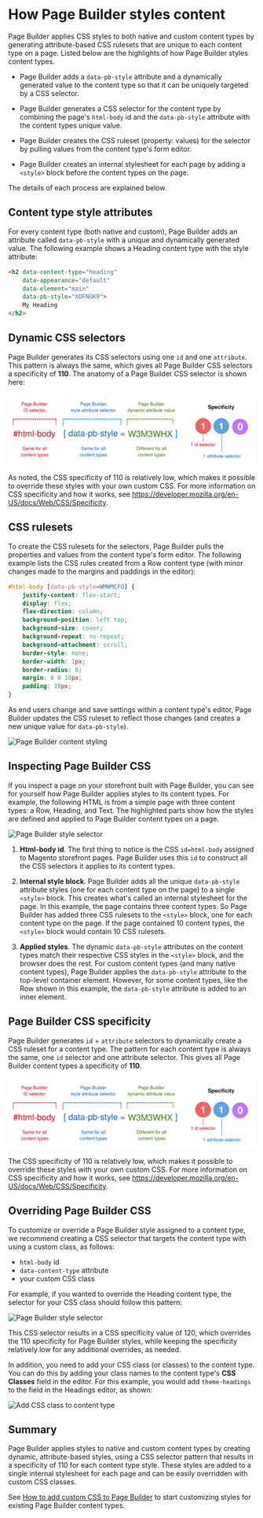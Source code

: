 # How Page Builder styles content

Page Builder applies CSS styles to both native and custom content types by generating attribute-based CSS rulesets that are unique to each content type on a page. Listed below are the highlights of how Page Builder styles content types.

-  Page Builder adds a `data-pb-style` attribute and a dynamically generated value to the content type so that it can be uniquely targeted by a CSS selector.

-  Page Builder generates a CSS selector for the content type by combining the page's `html-body` id and the `data-pb-style` attribute with the content types unique value.

-  Page Builder creates the CSS ruleset (property: values) for the selector by pulling values from the content type's form editor.

-  Page Builder creates an internal stylesheet for each page by adding a `<style>` block before the content types on the page.

The details of each process are explained below.

## Content type style attributes

For every content type (both native and custom), Page Builder adds an attribute called `data-pb-style` with a unique and dynamically generated value. The following example shows a Heading content type with the style attribute:

```html
<h2 data-content-type="heading"
    data-appearance="default"
    data-element="main"
    data-pb-style="XDFNGK9">
    My Heading
</h2>
```

## Dynamic CSS selectors

Page Builder generates its CSS selectors using one `id` and one `attribute`. This pattern is always the same, which gives all Page Builder CSS selectors a specificity of **110**. The anatomy of a Page Builder CSS selector is shown here:

![Page Builder style selector](../images/pagebuilder-style-selector.svg)

As noted, the CSS specificity of 110 is relatively low, which makes it possible to override these styles with your own custom CSS. For more information on CSS specificity and how it works, see https://developer.mozilla.org/en-US/docs/Web/CSS/Specificity.

## CSS rulesets

To create the CSS rulesets for the selectors, Page Builder pulls the properties and values from the content type's form editor. The following example lists the CSS rules created from a Row content type (with minor changes made to the margins and paddings in the editor):

```css
#html-body [data-pb-style=WMWMCFQ] {
    justify-content: flex-start;
    display: flex;
    flex-direction: column;
    background-position: left top;
    background-size: cover;
    background-repeat: no-repeat;
    background-attachment: scroll;
    border-style: none;
    border-width: 1px;
    border-radius: 0;
    margin: 0 0 10px;
    padding: 10px;
}
````

As end users change and save settings within a content type's editor, Page Builder updates the CSS ruleset to reflect those changes (and creates a new unique value for `data-pb-style`).

![Page Builder content styling](../images/how-pagebuilder-styles-content.svg)

## Inspecting Page Builder CSS

If you inspect a page on your storefront built with Page Builder, you can see for yourself how Page Builder applies styles to its content types. For example, the following HTML is from a simple page with three content types: a Row, Heading, and Text. The highlighted parts show how the styles are defined and applied to Page Builder content types on a page.

![Page Builder style selector](../images/pagebuilder-inspect-styling.png)

1. **Html-body id**. The first thing to notice is the CSS `id=html-body` assigned to Magento storefront pages. Page Builder uses this `id` to construct all the CSS selectors it applies to its content types.

2. **Internal style block**. Page Builder adds all the unique `data-pb-style` attribute styles (one for each content type on the page) to a single `<style>` block. This creates what's called an internal stylesheet for the page. In this example, the page contains three content types. So Page Builder has added three CSS rulesets to the `<style>` block, one for each content type on the page. If the page contained 10 content types, the `<style>` block would contain 10 CSS rulesets.

3. **Applied styles**. The dynamic `data-pb-style` attributes on the content types match their respective CSS styles in the `<style>` block, and the browser does the rest. For custom content types (and many native content types), Page Builder applies the `data-pb-style` attribute to the top-level container element. However, for some content types, like the Row shown in this example, the `data-pb-style` attribute is added to an inner element.

## Page Builder CSS specificity

Page Builder generates `id` + `attribute` selectors to dynamically create a CSS ruleset for a content type. The pattern for each content type is always the same, one `id` selector and one attribute selector. This gives all Page Builder content types a specificity of **110**.

![Page Builder style selector](../images/pagebuilder-style-selector.svg)

The CSS specificity of 110 is relatively low, which makes it possible to override these styles with your own custom CSS. For more information on CSS specificity and how it works, see https://developer.mozilla.org/en-US/docs/Web/CSS/Specificity.

## Overriding Page Builder CSS

To customize or override a Page Builder style assigned to a content type, we recommend creating a CSS selector that targets the content type with using a custom class, as follows:

-  `html-body` id
-  `data-content-type` attribute
-  your custom CSS class

For example, if you wanted to override the Heading content type, the selector for your CSS class should follow this pattern:

![Page Builder style selector](../images/pagebuilder-style-override-selector.svg)

This CSS selector results in a CSS specificity value of 120, which overrides the 110 specificity for Page Builder styles, while keeping the specificity relatively low for any additional overrides, as needed.

In addition, you need to add your CSS class (or classes) to the content type. You can do this by adding your class names to the content type's **CSS Classes** field in the editor. For this example, you would add `theme-headings` to the field in the Headings editor, as shown:

![Add CSS class to content type](../images/css-classes-field.svg)

## Summary

Page Builder applies styles to native and custom content types by creating dynamic, attribute-based styles, using a CSS selector pattern that results in a specificity of 110 for each content type style. These styles are added to a single internal stylesheet for each page and can be easily overridden with custom CSS classes.

See [How to add custom CSS to Page Builder](how-to-add-custom-styles.md) to start customizing styles for existing Page Builder content types.

